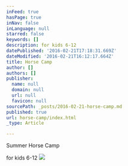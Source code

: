 ```yaml
---
inFeed: true
hasPage: true
inNav: false
inLanguage: null
starred: false
keywords: []
description: for kids 6-12
datePublished: '2016-02-21T17:18:31.669Z'
dateModified: '2016-02-21T16:12:17.664Z'
title: Horse Camp
author: []
authors: []
publisher:
  name: null
  domain: null
  url: null
  favicon: null
sourcePath: _posts/2016-02-21-horse-camp.md
published: true
url: horse-camp/index.html
_type: Article

---
```

Summer Horse Camp

for kids 6-12
![](https://the-grid-user-content.s3-us-west-2.amazonaws.com/cca03816-e4c9-463c-883b-e3ee479812fe.jpg)